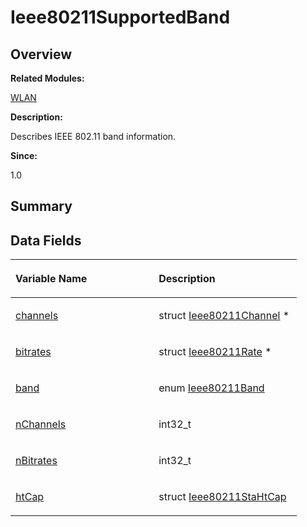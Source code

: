 # Ieee80211SupportedBand<a name="ZH-CN_TOPIC_0000001054598167"></a>

## **Overview**<a name="section1130602027093531"></a>

**Related Modules:**

[WLAN](WLAN.md)

**Description:**

Describes IEEE 802.11 band information. 

**Since:**

1.0

## **Summary**<a name="section521545093531"></a>

## Data Fields<a name="pub-attribs"></a>

<a name="table283015290093531"></a>
<table><thead align="left"><tr id="row1430308965093531"><th class="cellrowborder" valign="top" width="50%" id="mcps1.1.3.1.1"><p id="p523753549093531"><a name="p523753549093531"></a><a name="p523753549093531"></a>Variable Name</p>
</th>
<th class="cellrowborder" valign="top" width="50%" id="mcps1.1.3.1.2"><p id="p1876997126093531"><a name="p1876997126093531"></a><a name="p1876997126093531"></a>Description</p>
</th>
</tr>
</thead>
<tbody><tr id="row447422439093531"><td class="cellrowborder" valign="top" width="50%" headers="mcps1.1.3.1.1 "><p id="p431802083093531"><a name="p431802083093531"></a><a name="p431802083093531"></a><a href="WLAN.md#ga02df34a92ff5010c8b70ed8cdbd90fb1">channels</a></p>
</td>
<td class="cellrowborder" valign="top" width="50%" headers="mcps1.1.3.1.2 "><p id="p399810006093531"><a name="p399810006093531"></a><a name="p399810006093531"></a>struct <a href="Ieee80211Channel.md">Ieee80211Channel</a> *&nbsp;</p>
</td>
</tr>
<tr id="row1347038306093531"><td class="cellrowborder" valign="top" width="50%" headers="mcps1.1.3.1.1 "><p id="p934832833093531"><a name="p934832833093531"></a><a name="p934832833093531"></a><a href="WLAN.md#ga4a0d4f26cbf81f839b25c2808e50856a">bitrates</a></p>
</td>
<td class="cellrowborder" valign="top" width="50%" headers="mcps1.1.3.1.2 "><p id="p2036853692093531"><a name="p2036853692093531"></a><a name="p2036853692093531"></a>struct <a href="Ieee80211Rate.md">Ieee80211Rate</a> *&nbsp;</p>
</td>
</tr>
<tr id="row377414968093531"><td class="cellrowborder" valign="top" width="50%" headers="mcps1.1.3.1.1 "><p id="p93142795093531"><a name="p93142795093531"></a><a name="p93142795093531"></a><a href="WLAN.md#gabfd4562987e1c8b6daea0d10ca8c2751">band</a></p>
</td>
<td class="cellrowborder" valign="top" width="50%" headers="mcps1.1.3.1.2 "><p id="p2018194097093531"><a name="p2018194097093531"></a><a name="p2018194097093531"></a>enum <a href="WLAN.md#ga9882f415202cf9acb0f4cdfbc456a88d">Ieee80211Band</a>&nbsp;</p>
</td>
</tr>
<tr id="row1090395914093531"><td class="cellrowborder" valign="top" width="50%" headers="mcps1.1.3.1.1 "><p id="p1877771366093531"><a name="p1877771366093531"></a><a name="p1877771366093531"></a><a href="WLAN.md#gaf075c96dac24e5b685d35481c78ecb01">nChannels</a></p>
</td>
<td class="cellrowborder" valign="top" width="50%" headers="mcps1.1.3.1.2 "><p id="p487636570093531"><a name="p487636570093531"></a><a name="p487636570093531"></a>int32_t&nbsp;</p>
</td>
</tr>
<tr id="row528142857093531"><td class="cellrowborder" valign="top" width="50%" headers="mcps1.1.3.1.1 "><p id="p928969139093531"><a name="p928969139093531"></a><a name="p928969139093531"></a><a href="WLAN.md#ga355299d64b9af1d889750bda9216734b">nBitrates</a></p>
</td>
<td class="cellrowborder" valign="top" width="50%" headers="mcps1.1.3.1.2 "><p id="p1733601943093531"><a name="p1733601943093531"></a><a name="p1733601943093531"></a>int32_t&nbsp;</p>
</td>
</tr>
<tr id="row893583361093531"><td class="cellrowborder" valign="top" width="50%" headers="mcps1.1.3.1.1 "><p id="p1761398626093531"><a name="p1761398626093531"></a><a name="p1761398626093531"></a><a href="WLAN.md#gaf1a61194a3fdac2516e391534e5e15d6">htCap</a></p>
</td>
<td class="cellrowborder" valign="top" width="50%" headers="mcps1.1.3.1.2 "><p id="p1503197343093531"><a name="p1503197343093531"></a><a name="p1503197343093531"></a>struct <a href="Ieee80211StaHtCap.md">Ieee80211StaHtCap</a>&nbsp;</p>
</td>
</tr>
</tbody>
</table>

